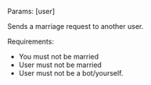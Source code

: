 Params: &lbrack;user&rbrack;

Sends a marriage request to another user.

Requirements:
- You must not be married
- User must not be married
- User must not be a bot/yourself.